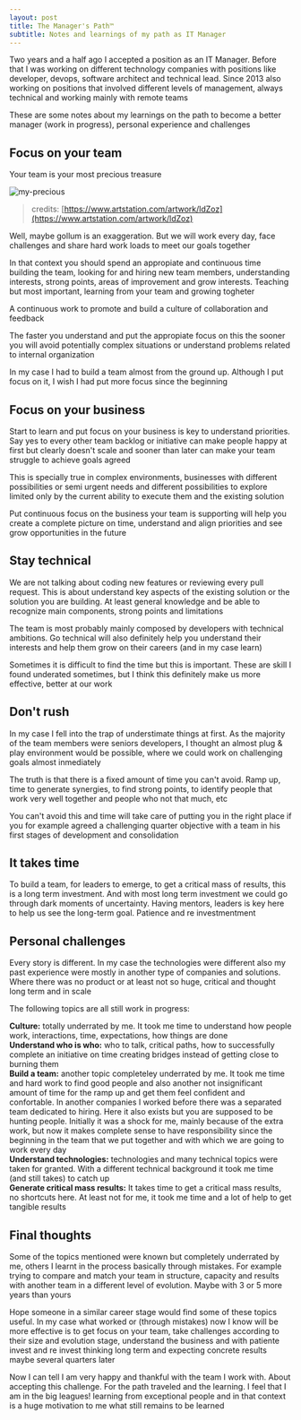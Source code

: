 ```yaml
---
layout: post
title: The Manager's Path™
subtitle: Notes and learnings of my path as IT Manager
---
```


Two years and a half ago I accepted a position as an IT Manager. Before that I was working on different technology companies with positions like developer, devops, software architect and technical lead. Since 2013 also working on positions that involved different levels of management, always technical and working mainly with remote teams 

These are some notes about my learnings on the path to become a better manager (work in progress), personal experience and challenges

## Focus on your team

Your team is your most precious treasure

![my-precious](https://cdna.artstation.com/p/assets/images/images/007/415/052/large/renita-alcordo-ahhhhh-2.jpg)
> credits: [https://www.artstation.com/artwork/ldZoz](https://www.artstation.com/artwork/ldZoz)

Well, maybe gollum is an exaggeration. But we will work every day, face challenges and share hard work loads to meet our goals together

In that context you should spend an appropiate and continuous time building the team, looking for and hiring new team members, understanding interests, strong points, areas of improvement and grow interests. Teaching but most important, learning from your team and growing togheter

A continuous work to promote and build a culture of collaboration and feedback

The faster you understand and put the appropiate focus on this the sooner you will avoid potentially complex situations or understand problems related to internal organization

In my case I had to build a team almost from the ground up. Although I put focus on it, I wish I had put more focus since the beginning

## Focus on your business

Start to learn and put focus on your business is key to understand priorities. Say yes to every other team backlog or initiative can make people happy at first but clearly doesn't scale and sooner than later can make your team struggle to achieve goals agreed

This is specially true in complex environments, businesses with different possibilities or semi urgent needs and different possibilities to explore limited only by the current ability to execute them and the existing solution 

Put continuous focus on the business your team is supporting will help you create a complete picture on time, understand and align priorities and see grow opportunities in the future

## Stay technical 

We are not talking about coding new features or reviewing every pull request. This is about understand key aspects of the existing solution or the solution you are building. At least general knowledge and be able to recognize main components, strong points and limitations

The team is most probably mainly composed by developers with technical ambitions. Go technical will also definitely help you understand their interests and help them grow on their careers (and in my case learn)

Sometimes it is difficult to find the time but this is important. These are skill I found underated sometimes, but I think this definitely make us more effective, better at our work

## Don't rush

In my case I fell into the trap of understimate things at first. As the majority of the team members were seniors developers, I thought an almost plug & play environment would be possible, where we could work on challenging goals almost inmediately

The truth is that there is a fixed amount of time you can't avoid. Ramp up, time to generate synergies, to find strong points, to identify people that work very well together and people who not that much, etc

You can't avoid this and time will take care of putting you in the right place if you for example agreed a challenging quarter objective with a team in his first stages of development and consolidation

## It takes time

To build a team, for leaders to emerge, to get a critical mass of results, this is a long term investment. And with most long term investment we could go through dark moments of uncertainty. Having mentors, leaders is key here to help us see the long-term goal. Patience and re investmentment

## Personal challenges

Every story is different. In my case the technologies were different also my past experience were mostly in another type of companies and solutions. Where there was no product or at least not so huge, critical and thought long term and in scale

The following topics are all still work in progress:

**Culture:** totally underrated by me. It took me time to understand how people work, interactions, time, expectations, how things are done  
**Understand who is who:** who to talk, critical paths, how to successfully complete an initiative on time creating bridges instead of getting close to burning them   
**Build a team:** another topic completeley underrated by me. It took me time and hard work to find good people and also another not insignificant amount of time for the ramp up and get them feel confident and confortable. In another companies I worked before there was a separated team dedicated to hiring. Here it also exists but you are supposed to be hunting people. Initially it was a shock for me, mainly because of the extra work, but now it makes complete sense to have responsibility since the beginning in the team that we put together and with which we are going to work every day  
**Understand technologies:** technologies and many technical topics were taken for granted. With a different technical background it took me time (and still takes) to catch up  
**Generate critical mass results:** It takes time to get a critical mass results, no shortcuts here. At least not for me, it took me time and a lot of help to get tangible results

## Final thoughts

Some of the topics mentioned were known but completely underrated by me, others I learnt in the process basically through mistakes. For example trying to compare and match your team in structure, capacity and results with another team in a different level of evolution. Maybe with 3 or 5 more years than yours

Hope someone in a similar career stage would find some of these topics useful. In my case what worked or (through mistakes) now I know will be more effective is to get focus on your team, take challenges according to their size and evolution stage, understand the business and with patiente invest and re invest thinking long term and expecting concrete results maybe several quarters later

Now I can tell I am very happy and thankful with the team I work with. About accepting this challenge. For the path traveled and the learning. I feel that I am in the big leagues! learning from exceptional people and in that context is a huge motivation to me what still remains to be learned
